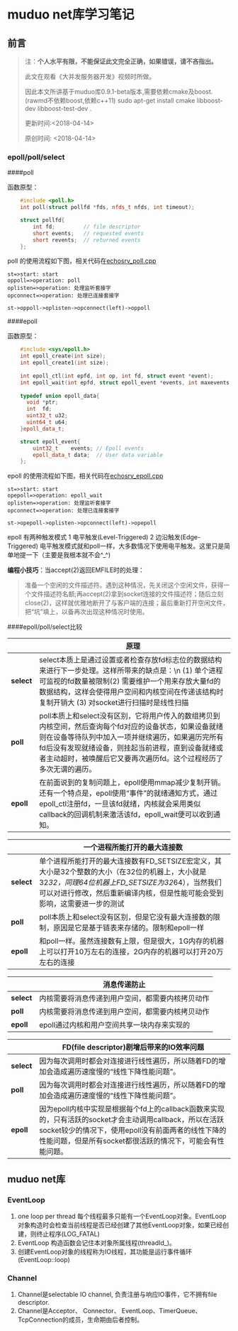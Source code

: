 # muduo net库学习笔记

## 前言

> 注：**个人水平有限，不能保证此文完全正确，如果错误，请不吝指出。** 
>
> 此文在观看《大并发服务器开发》视频时所做。
>
> 因此本文所讲基于muduo库0.9.1-beta版本,需要依赖cmake及boost.
> (rawmd不依赖boost,依赖c++11)
> sudo apt-get install cmake libboost-dev libboost-test-dev .
>
> 更新时间:<2018-04-14>
>
> 原创时间: <2018-04-14>

### epoll/poll/select


####poll

函数原型：
```c++
	#include <poll.h>
	int poll(struct pollfd *fds, nfds_t nfds, int timeout);

	struct pollfd{
		int fd;			// file descriptor
		short events;	// requested events
		short revents;	// returned events
	};
```
poll 的使用流程如下图，相关代码在[echosrv_poll.cpp](./net/preface/echosrv_poll.cpp)
```flow
st=>start: start
oppoll=>operation: poll
oplisten=>operation: 处理监听套接字
opconnect=>operation: 处理已连接套接字

st->oppoll->oplisten->opconnect(left)->oppoll
```

####epoll

函数原型：
```c++
	#include <sys/epoll.h>
	int epoll_create(int size);
	int epoll_create1(int size);
	
	int epoll_ctl(int epfd, int op, int fd, struct event *event);
	int epoll_wait(int epfd, struct epoll_event *events, int maxevents, int timeout);
	
	typedef union epoll_data{
      void *ptr;
      int  fd;
      uint32_t u32;
      uint64_t u64;
	}epoll_data_t;

	struct epoll_event{
		uint32_t	events;	// Epoll events
		epoll_data_t data;	// User data variable
	};
```

epoll 的使用流程如下图，相关代码在[echosrv_epoll.cpp](./net/preface/echosrv_epoll.cpp)
```flow
st=>start: start
opepoll=>operation: epoll_wait
oplisten=>operation: 处理监听套接字
opconnect=>operation: 处理已连接套接字

st->opepoll->oplisten->opconnect(left)->opepoll
```

epoll 有两种触发模式
	1 电平触发(Level-Triggered)
	2 边沿触发(Edge-Triggered)
电平触发模式就和poll一样，大多数情况下使用电平触发。这里只是简单地提一下（主要是我根本就不会^_^)

**编程小技巧**：当accept(2)返回EMFILE时的处理：
>准备一个空闲的文件描述符。遇到这种情况，先关闭这个空闲文件，获得一个文件描述符名额;再accept(2)拿到socket连接的文件描述符；随后立刻close(2)，这样就优雅地断开了与客户端的连接；最后重新打开空闲文件，把“坑”填上，以备再次出现这种情况时使用。

####epoll/poll/select比较

|            | 原理                                       |
| ---------- | ---------------------------------------- |
| **select** | select本质上是通过设置或者检查存放fd标志位的数据结构来进行下一步处理。这样所带来的缺点是：\n (1) 单个进程可监视的fd数量被限制(2) 需要维护一个用来存放大量fd的数据结构，这样会使得用户空间和内核空间在传递该结构时复制开销大 (3) 对socket进行扫描时是线性扫描 |
| **poll**   | poll本质上和select没有区别，它将用户传入的数组拷贝到内核空间，然后查询每个fd对应的设备状态，如果设备就绪则在设备等待队列中加入一项并继续遍历，如果遍历完所有fd后没有发现就绪设备，则挂起当前进程，直到设备就绪或者主动超时，被唤醒后它又要再次遍历fd。这个过程经历了多次无谓的遍历。 |
| **epoll**  | 在前面说到的复制问题上，epoll使用mmap减少复制开销。还有一个特点是，epoll使用“事件”的就绪通知方式，通过epoll_ctl注册fd，一旦该fd就绪，内核就会采用类似callback的回调机制来激活该fd，epoll_wait便可以收到通知。 |



|            | 一个进程所能打开的最大连接数                           |
| ---------- | ---------------------------------------- |
| **select** | 单个进程所能打开的最大连接数有FD_SETSIZE宏定义，其大小是32个整数的大小（在32位的机器上，大小就是32*32，同理64位机器上FD_SETSIZE为32*64），当然我们可以对进行修改，然后重新编译内核，但是性能可能会受到影响，这需要进一步的测试 |
| **poll**   | poll本质上和select没有区别，但是它没有最大连接数的限制，原因是它是基于链表来存储的。限制和epoll一样 |
| **epoll**  | 和poll一样。虽然连接数有上限，但是很大，1G内存的机器上可以打开10万左右的连接，2G内存的机器可以打开20万左右的连接 |



|            | 消息传递防止                   |
| ---------- | ------------------------ |
| **select** | 内核需要将消息传递到用户空间，都需要内核拷贝动作 |
| **poll**   | 内核需要将消息传递到用户空间，都需要内核拷贝动作 |
| **epoll**  | epoll通过内核和用户空间共享一块内存来实现的 |



|            | FD(file descriptor)剧增后带来的IO效率问题          |
| ---------- | ---------------------------------------- |
| **select** | 因为每次调用时都会对连接进行线性遍历，所以随着FD的增加会造成遍历速度慢的“线性下降性能问题”。 |
| **poll**   | 因为每次调用时都会对连接进行线性遍历，所以随着FD的增加会造成遍历速度慢的“线性下降性能问题”。 |
| **epoll**  | 因为epoll内核中实现是根据每个fd上的callback函数来实现的，只有活跃的socket才会主动调用callback，所以在活跃socket较少的情况下，使用epoll没有前面两者的线性下降的性能问题，但是所有socket都很活跃的情况下，可能会有性能问题。 |





## muduo net库

### EventLoop

1. one loop per thread 每个线程最多只能有一个EventLoop对象。EventLoop对象构造时会检查当前线程是否已经创建了其他EventLoop对象，如果已经创建，则终止程序(LOG_FATAL)
2. EventLoop 构造函数会记住本对象所属线程(threadId_)。
3. 创建EventLoop对象的线程称为IO线程，其功能是运行事件循环(EventLoop::loop)

### Channel
1. Channel是selectable IO channel, 负责注册与响应IO事件，它不拥有file descriptor.
2. Channel是Acceptor、 Connector、 EventLoop、TimerQueue、TcpConnection的成员，生命期由后者控制。

